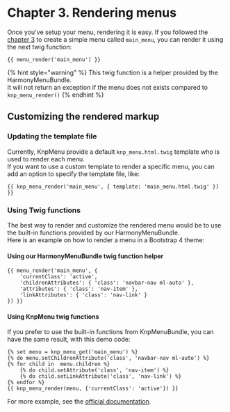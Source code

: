 # Chapter 3. Rendering menus

Once you've setup your menu, rendering it is easy. If you followed the [chapter 3](create-your-first-menu.md#create-new-menu) to create a simple menu called `main_menu`, you can render it using the next twig function:

```markup
{{ menu_render('main_menu') }}
```

{% hint style="warning" %}
This twig function is a helper provided by the HarmonyMenuBundle.  
It will not return an exception if the menu does not exists compared to `knp_menu_render()`
{% endhint %}

## Customizing the rendered markup

### Updating the template file

Currently, KnpMenu provide a default `knp_menu.html.twig` template who is used to render each menu.  
If you want to use a custom template to render a specific menu, you can add an option to specify the template file, like:

```text
{{ knp_menu_render('main_menu', { template: 'main_menu.html.twig' }) }}
```

### Using Twig functions

The best way to render and customize the rendered menu would be to use the built-in functions provided by our HarmonyMenuBundle.  
Here is an example on how to render a menu in a Bootstrap 4 theme:

#### Using our HarmonyMenuBundle twig function helper

```text
{{ menu_render('main_menu', {
    'currentClass': 'active',
    'childrenAttributes': { 'class': 'navbar-nav ml-auto' },
    'attributes': { 'class': 'nav-item' },
    'linkAttributes': { 'class': 'nav-link' }
}) }}
```

#### Using KnpMenu twig functions

If you prefer to use the built-in functions from KnpMenuBundle, you can have the same result, with this demo code:

```markup
{% set menu = knp_menu_get('main_menu') %}
{% do menu.setChildrenAttribute('class', 'navbar-nav ml-auto') %}
{% for child in  menu.children %}
    {% do child.setAttribute('class', 'nav-item') %}
    {% do child.setLinkAttribute('class', 'nav-link') %}
{% endfor %}
{{ knp_menu_render(menu, {'currentClass': 'active'}) }}
```

For more example, see the [official documentation](https://symfony.com/doc/master/bundles/KnpMenuBundle/index.html#rendering-menus).

